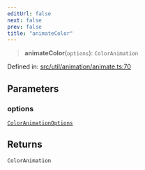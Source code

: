 ```yaml
---
editUrl: false
next: false
prev: false
title: "animateColor"
---
```


> **animateColor**(`options`): `ColorAnimation`

Defined in: [src/util/animation/animate.ts:70](https://github.com/fabricjs/fabric.js/blob/8206f10a405480a7ba988ff6cfdde6412c1f13f8/src/util/animation/animate.ts#L70)

## Parameters

### options

[`ColorAnimationOptions`](/api/fabric/namespaces/util/type-aliases/coloranimationoptions/)

## Returns

`ColorAnimation`
